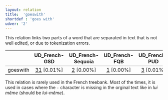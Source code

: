 ```yaml
---
layout: relation
title:  'goeswith'
shortdef : 'goes with'
udver: '2'
---
```


This relation links two parts of a word that are separated in text that is not well edited, or due to tokenization errors.


|                      |        UD_French-GSD |    UD_French-Sequoia |        UD_French-FQB |        UD_French-PUD |     UD_French-ParTUT |        UD_French-FTB |     UD_French-Spoken |
|----------------------|:--------------------:|:--------------------:|:--------------------:|:--------------------:|:--------------------:|:--------------------:|:--------------------:|
|             goeswith | [31](http://match.grew.fr/?corpus=UD_French-GSD@2.5&relation=goeswith) [0.01%] | [2](http://match.grew.fr/?corpus=UD_French-Sequoia@2.5&relation=goeswith) [0.00%] | [1](http://match.grew.fr/?corpus=UD_French-FQB@2.5&relation=goeswith) [0.00%] | [3](http://match.grew.fr/?corpus=UD_French-PUD@2.5&relation=goeswith) [0.01%] | [1](http://match.grew.fr/?corpus=UD_French-ParTUT@2.5&relation=goeswith) [0.00%] |      **===========** |      **===========** |


This relation is rarely used in the French treebank.
Most of the times, it is used in cases where the `-` character is missing in the orginal text like in *lui même* (should be *lui-même*).
<!-- Interlanguage links updated Čt lis 12 09:43:28 CET 2020 -->
